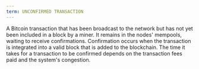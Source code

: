```yaml
---
term: UNCONFIRMED TRANSACTION
---
```


A Bitcoin transaction that has been broadcast to the network but has not yet been included in a block by a miner. It remains in the nodes' mempools, waiting to receive confirmations. Confirmation occurs when the transaction is integrated into a valid block that is added to the blockchain. The time it takes for a transaction to be confirmed depends on the transaction fees paid and the system's congestion.
